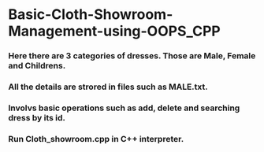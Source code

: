 # Basic-Cloth-Showroom-Management-using-OOPS_CPP

### Here there are 3 categories of dresses. Those are Male, Female and Childrens.
### All the details are strored in files such as MALE.txt.
### Involvs basic operations such as add, delete and searching dress by its id.

### Run Cloth_showroom.cpp in C++ interpreter.
